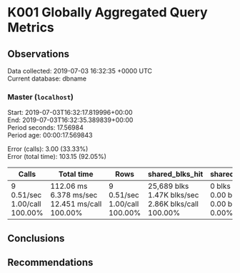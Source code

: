 # K001 Globally Aggregated Query Metrics

## Observations ##
Data collected: 2019-07-03 16:32:35 +0000 UTC  
Current database: dbname  



### Master (`localhost`) ###
Start: 2019-07-03T16:32:17.819996+00:00  
End: 2019-07-03T16:32:35.389839+00:00  
Period seconds: 17.56984  
Period age: 00:00:17.569843  

Error (calls): 3.00 (33.33%)  
Error (total time): 103.15 (92.05%)

| Calls | Total&nbsp;time | Rows | shared_blks_hit | shared_blks_read | shared_blks_dirtied | shared_blks_written | blk_read_time | blk_write_time | kcache_reads | kcache_writes | kcache_user_time_ms | kcache_system_time |
|-------|------------|------|-----------------|------------------|---------------------|---------------------|---------------|----------------|--------------|---------------|---------------------|--------------------|
|9<br/>0.51/sec<br/>1.00/call<br/>100.00% |112.06&nbsp;ms<br/>6.378&nbsp;ms/sec<br/>12.451&nbsp;ms/call<br/>100.00% |9<br/>0.51/sec<br/>1.00/call<br/>100.00% |25,689&nbsp;blks<br/>1.47K&nbsp;blks/sec<br/>2.86K&nbsp;blks/call<br/>100.00% |0&nbsp;blks<br/>0.00&nbsp;blks/sec<br/>0.00&nbsp;blks/call<br/>0.00% |0&nbsp;blks<br/>0.00&nbsp;blks/sec<br/>0.00&nbsp;blks/call<br/>0.00% |0&nbsp;blks<br/>0.00&nbsp;blks/sec<br/>0.00&nbsp;blks/call<br/>0.00% |0.00&nbsp;ms<br/>0.000&nbsp;ms/sec<br/>0.000&nbsp;ms/call<br/>0.00% |0.00&nbsp;ms<br/>0.000&nbsp;ms/sec<br/>0.000&nbsp;ms/call<br/>0.00% |0.00&nbsp;bytes<br/>0.00&nbsp;bytes/sec<br/>0.00&nbsp;bytes/call<br/>0.00% |0.00&nbsp;bytes<br/>0.00&nbsp;bytes/sec<br/>0.00&nbsp;bytes/call<br/>0.00% |0.00&nbsp;ms<br/>0.000&nbsp;ms/sec<br/>0.000&nbsp;ms/call<br/>0.00% |0.00&nbsp;ms<br/>0.000&nbsp;ms/sec<br/>0.000&nbsp;ms/call<br/>0.00%|





## Conclusions ##


## Recommendations ##

